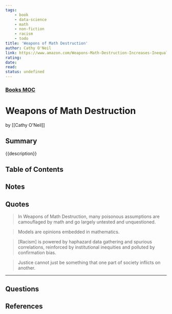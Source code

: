 ```yaml
---
tags:
    - book
    - data-science
    - math
    - non-fiction
    - racism
    - todo
title: 'Weapons of Math Destruction'
author: Cathy O'Neil
link: https://www.amazon.com/Weapons-Math-Destruction-Increases-Inequality-ebook/dp/B019B6VCLO/
rating:
date:
read:
status: undefined
---
```


### [Books MOC](Books%20MOC.md)

# Weapons of Math Destruction

by [[Cathy O'Neil]]

## Summary

<!-- No more than a couple paragraphs summarizing this BOOK -->

{{description}}

## Table of Contents

## <!--Link to table of contents (TOC) -->

## Notes

## <!-- The main content of my thoughts really -->

## Quotes

<!-- Notable quotes with reference to their page or location -->

> In Weapons of Math Destruction, many poisonous assumptions are camouflaged by math and go largely untested and unquestioned.

> Models are opinions embedded in mathematics.

> \[Racism\] is powered by haphazard data gathering and spurious correlations, reinforced by institutional inequities and polluted by confirmation bias.

> Justice cannot just be something that one part of society inflicts on another.

---

## Questions

## <!-- What remains for you to consider? -->

## References

<!-- Links to pages not referenced in the content -->

